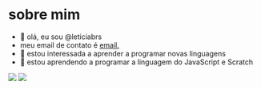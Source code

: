 # sobre mim 
- 👋 olá, eu sou @leticiabrs
- meu email de contato é [email.](leticiaburim162@gmail.com)
- 👀 estou interessada a aprender a programar novas linguagens 
- 🌱 estou aprendendo a programar a linguagem do JavaScript e Scratch 

![](https://img.shields.io/badge/JavaScript-323330?style=for-the-badge&logo=javascript&logoColor=F7DF1E)
![](https://img.shields.io/badge/Scratch-4D97FF?style=for-the-badge&logo=Scratch&logoColor=white)

